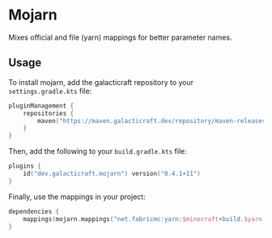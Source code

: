 # Mojarn
Mixes official and file (yarn) mappings for better parameter names.

## Usage
To install mojarn, add the galacticraft repository to your `settings.gradle.kts` file:
```kotlin
pluginManagement {
    repositories {
        maven("https://maven.galacticraft.dev/repository/maven-releases/")
    }
}
```

Then, add the following to your `build.gradle.kts` file:
```kotlin
plugins {
    id("dev.galacticraft.mojarn") version("0.4.1+11")
}
```

Finally, use the mappings in your project:
```kotlin
dependencies {
    mappings(mojarn.mappings("net.fabricmc:yarn:$minecraft+build.$yarn:v2"))
}
```
